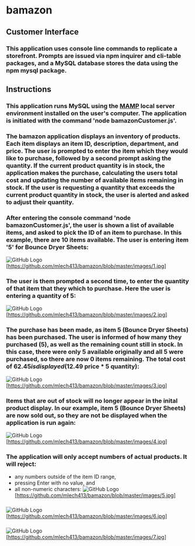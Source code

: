 # bamazon

## Customer Interface

### This application uses console line commands to replicate a storefront. Prompts are issued via npm inquirer and cli-table packages, and a MySQL database stores the data using the npm mysql package.

## Instructions

### This application runs MySQL using the <a href='https://www.mamp.info/en/downloads/'>MAMP</a> local server environment installed on the user's computer. The application is initiated with the command 'node bamazonCustomer.js'.

### The bamazon application displays an inventory of products. Each item displays an item ID, description, department, and price. The user is prompted to enter the item which they would like to purchase, followed by a second prompt asking the quantity. If the current product quantity is in stock, the application makes the purchase, calculating the users total cost and updating the number of available items remaining in stock. If the user is requesting a quantity that exceeds the current product quantity in stock, the user is alerted and asked to adjust their quantity.

### After entering the console command 'node bamazonCustomer.js', the user is shown a list of available items, and asked to pick the ID of an item to purchase. In this example, there are 10 items available. The user is entering item '5' for Bounce Dryer Sheets:

![GitHub Logo](/images/Img1.jpg)
[https://github.com/mlech413/bamazon/blob/master/images/1.jpg]


### The user is them prompted a second time, to enter the quantity of that item that they which to purchase. Here the user is entering a quantity of 5:
![GitHub Logo](/images/Img2.jpg)
[https://github.com/mlech413/bamazon/blob/master/images/2.jpg]

### The purchase has been made, as item 5 (Bounce Dryer Sheets) has been purchased. The user is informed of how many they purchased (5), as well as the remaining count still in stock. In this case, there were only 5 available originally and all 5 were purchased, so there are now 0 items remaining. The total cost of $62.45 is displayed ($12.49 price * 5 quantity):
![GitHub Logo](/images/Img3.jpg)
[https://github.com/mlech413/bamazon/blob/master/images/3.jpg]

### Items that are out of stock will no longer appear in the inital product display. In our example, item 5 (Bounce Dryer Sheets) are now sold out, so they are not be displayed when the application is run again:
![GitHub Logo](/images/Img4.jpg)
[https://github.com/mlech413/bamazon/blob/master/images/4.jpg]

### The application will only accept numbers of actual products. It will reject:
* any numbers outside of the item ID range,
* pressing Enter with no value, and
* all non-numeric characters:
![GitHub Logo](/images/Img5.jpg)
[https://github.com/mlech413/bamazon/blob/master/images/5.jpg]

### 
![GitHub Logo](/images/Img6.jpg)
[https://github.com/mlech413/bamazon/blob/master/images/6.jpg]

### 
![GitHub Logo](/images/Img7.jpg)
[https://github.com/mlech413/bamazon/blob/master/images/7.jpg]